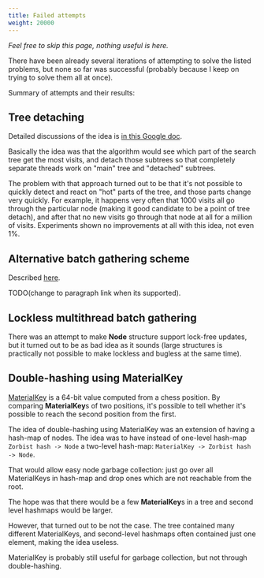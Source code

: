 ```yaml
---
title: Failed attempts
weight: 20000
---
```


*Feel free to skip this page, nothing useful is here.*


There have been already several iterations of attempting to solve the listed problems, but none so far was successful (probably because I keep on trying to solve them all at once).

Summary of attempts and their results:

## Tree detaching

Detailed discussions of the idea is [in this Google doc](https://docs.google.com/document/d/16Y5ZeLje8CswAhbIQ-upMWwrDEl4K6aUQu1BU1gW1Eg/edit).

Basically the idea was that the algorithm would see which part of the search tree get the most visits, and detach those subtrees so that completely separate threads work on "main" tree and "detached" subtrees.

The problem with that approach turned out to be that it's not possible to quickly detect and react on "hot" parts of the tree, and those parts change very quickly. For example, it happens very often that 1000 visits all go through the particular node (making it good candidate to be a point of tree detach), and after that no new visits go through that node at all for a million of visits. Experiments shown no improvements at all with this idea, not even 1%.

## Alternative batch gathering scheme

Described [here](../batching/).

TODO(change to paragraph link when its supported).

## Lockless multithread batch gathering

There was an attempt to make **Node** structure support lock-free updates, but it turned out to be as bad idea as it sounds (large structures is practically not possible to make lockless and bugless at the same time).

## Double-hashing using MaterialKey

[MaterialKey](../materialkey/) is a 64-bit value computed from a chess position. By comparing **MaterialKey**s of two positions, it's possible to tell whether it's possible to reach the second position from the first.

The idea of double-hashing using MaterialKey was an extension of having a hash-map of nodes. The idea was to have instead of one-level hash-map `Zorbist hash -> Node` a two-level hash-map: `MaterialKey -> Zorbist hash -> Node`.

That would allow easy node garbage collection: just go over all MaterialKeys in hash-map and drop ones which are not reachable from the root.

The hope was that there would be a few **MaterialKey**s in a tree and second level hashmaps would be larger.

However, that turned out to be not the case. The tree contained many different MaterialKeys, and second-level hashmaps often contained just one element, making the idea useless.

MaterialKey is probably still useful for garbage collection, but not through double-hashing.